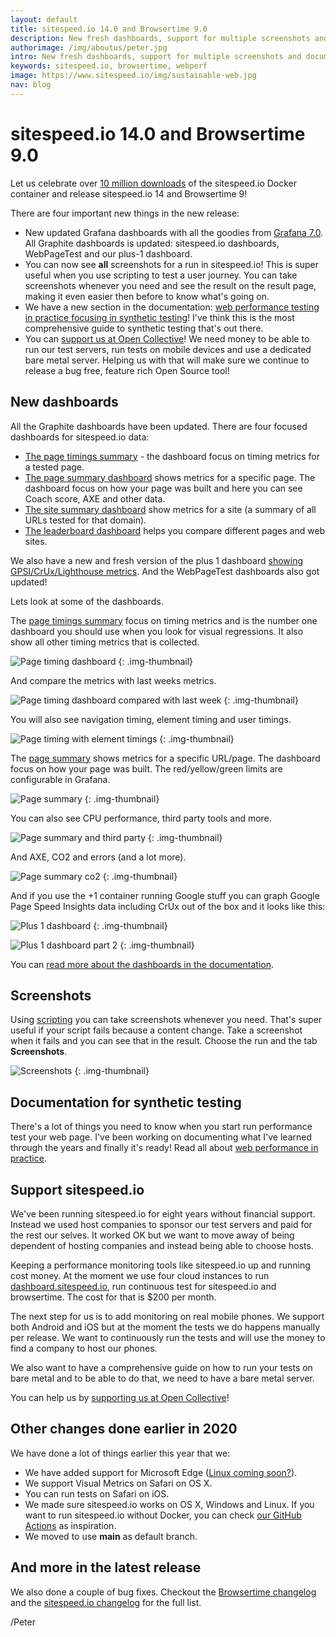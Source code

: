 ```yaml
---
layout: default
title: sitespeed.io 14.0 and Browsertime 9.0  
description: New fresh dashboards, support for multiple screenshots and documentation for synthetic testing.
authorimage: /img/aboutus/peter.jpg
intro: New fresh dashboards, support for multiple screenshots and documentation for synthetic testing.
keywords: sitespeed.io, browsertime, webperf
image: https://www.sitespeed.io/img/sustainable-web.jpg
nav: blog
---
```


# sitespeed.io 14.0 and Browsertime 9.0 

Let us celebrate over [10 million downloads](https://hub.docker.com/v2/repositories/sitespeedio/sitespeed.io/) of the sitespeed.io Docker container and release sitespeed.io 14 and Browsertime 9!

There are four important new things in the new release:
* New updated Grafana dashboards with all the goodies from [Grafana 7.0](https://grafana.com/docs/grafana/latest/guides/whats-new-in-v7-0/). All Graphite dashboards is updated: sitespeed.io dashboards, WebPageTest and our plus-1 dashboard.
* You can now see **all** screenshots for a run in sitespeed.io! This is super useful when you use scripting to test a user journey. You can take screenshots whenever you need and see the result on the result page, making it even easier then before to know what's going on.
* We have a new section in the documentation: [web performance testing in practice focusing in synthetic testing]({{site.baseurl}}/documentation/sitespeed.io/web-performance-testing-in-practice/)! I've think this is the most comprehensive guide to synthetic testing that's out there.
* You can [support us at Open Collective](https://opencollective.com/sitespeedio)! We need money to be able to run our test servers, run tests on mobile devices and use a dedicated bare metal server. Helping us with that will make sure we continue to release a bug free, feature rich Open Source tool!

## New dashboards

All the Graphite dashboards have been updated. There are four focused dashboards for sitespeed.io data:
* [The page timings summary](https://dashboard.sitespeed.io/dashboard/db/page-timing-metrics) -  the dashboard focus on timing metrics for a tested page.
* [The page summary dashboard](https://dashboard.sitespeed.io/dashboard/db/page-summary) shows metrics for a specific page. The dashboard focus on how your page was built and here you can see Coach score, AXE and other data.
* [The site summary dashboard](https://dashboard.sitespeed.io/dashboard/db/site-summary) show metrics for a site (a summary of all URLs tested for that domain). 
* [The leaderboard dashboard](https://dashboard.sitespeed.io/dashboard/db/leaderboard) helps you compare different pages and web sites.

We also have a new and fresh version of the plus 1 dashboard [showing GPSI/CrUx/Lighthouse metrics](https://dashboard.sitespeed.io/dashboard/db/plus1). And the WebPageTest dashboards also got updated!

Lets look at some of the dashboards. 

The [page timings summary](https://dashboard.sitespeed.io/dashboard/db/page-timing-metrics) focus on timing metrics and is the number one dashboard you should use when you look for visual regressions. It also show all other timing metrics that is collected.

![Page timing dashboard]({{site.baseurl}}/img/page-timings-dashboard.jpg)
{: .img-thumbnail}

And compare the metrics with last weeks metrics.

![Page timing dashboard compared with last week]({{site.baseurl}}/img/page-timings-dashboard-2.jpg)
{: .img-thumbnail}

You will also see navigation timing, element timing and user timings.

![Page timing with element timings]({{site.baseurl}}/img/page-timings-dashboard-3.jpg)
{: .img-thumbnail}


The [page summary](https://dashboard.sitespeed.io/dashboard/db/page-summary) shows metrics for a specific URL/page. The dashboard focus on how your page was built. The red/yellow/green limits are configurable in Grafana.

![Page summary]({{site.baseurl}}/img/page-summary.png)
{: .img-thumbnail}

You can also see CPU performance, third party tools and more.

![Page summary and third party]({{site.baseurl}}/img/page-summary-dashboard-2.jpg)
{: .img-thumbnail}

And AXE, CO2 and errors (and a lot more).

![Page summary co2]({{site.baseurl}}/img/page-summary-dashboard-3.jpg)
{: .img-thumbnail}

And if you use the +1 container running Google stuff you can graph Google Page Speed Insights data including CrUx out of the box and it looks like this:

![Plus 1 dashboard]({{site.baseurl}}/img/plus-1-dashboard.jpg)
{: .img-thumbnail}

![Plus 1 dashboard part 2]({{site.baseurl}}/img/plus-1-dashboard-2.jpg)
{: .img-thumbnail}

You can [read more about the dashboards in the documentation]({{site.baseurl}}/documentation/sitespeed.io/performance-dashboard/#example-dashboards). 

## Screenshots

Using [scripting]({{site.baseurl}}/documentation/sitespeed.io/scripting/) you can take screenshots whenever you need. That's super useful if your script fails because a content change. Take a screenshot when it fails and you can see that in the result. Choose the run and the tab **Screenshots**.

![Screenshots]({{site.baseurl}}/img/multiple-screenshots.jpg)
{: .img-thumbnail}

## Documentation for synthetic testing

There's a lot of things you need to know when you start run performance test your web page. I've been working on documenting what I've learned through the years and finally it's ready! Read all about [web performance in practice]({{site.baseurl}}/documentation/sitespeed.io/web-performance-testing-in-practice/). 

## Support sitespeed.io

We've been running sitespeed.io for eight years without financial support. Instead we used host companies to sponsor our test servers and paid for the rest our selves. It worked OK but we want to move away of being dependent of hosting companies and instead being able to choose hosts.

Keeping a performance monitoring tools like sitespeed.io up and running cost money. At the moment we use four cloud instances to run [dashboard.sitespeed.io](https://dashboard.sitespeed.io), run continuous test for sitespeed.io and browsertime. The cost for that is $200 per month.

The next step for us is to add monitoring on real mobile phones. We support both Android and iOS but at the moment the tests we do happens manually per release. We want to continuously run the tests and will use the money to find a company to host our phones.

We also want to have a comprehensive guide on how to run your tests on bare metal and to be able to do that, we need to have a bare metal server.

You can help us by [supporting us at Open Collective](https://opencollective.com/sitespeedio)!

## Other changes done earlier in 2020

We have done a lot of things earlier this year that we:
* We have added support for Microsoft Edge ([Linux coming soon?](https://www.microsoftedgeinsider.com/en-us/download?platform=linux)).
* We support Visual Metrics on Safari on OS X. 
* You can run tests on Safari on iOS.
* We made sure sitespeed.io works on OS X, Windows and Linux. If you want to run sitespeed.io without Docker, you can check [our GitHub Actions](https://github.com/sitespeedio/browsertime/tree/main/.github/workflows) as inspiration.
* We moved to use **main** as default branch.

## And more in the latest release
We also done a couple of bug fixes. Checkout the [Browsertime changelog](https://github.com/sitespeedio/browsertime/blob/main/CHANGELOG.md) and the [sitespeed.io changelog](https://github.com/sitespeedio/sitespeed.io/blob/main/CHANGELOG.md) for the full list. 

/Peter